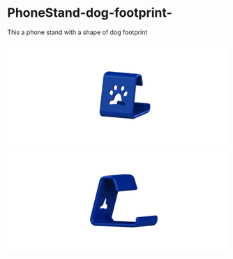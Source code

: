 # PhoneStand-dog-footprint-
This a phone stand with a shape of dog footprint

![image](https://github.com/jwchang418/PhoneStand-dog-footprint-/blob/main/Rendering1.png)

![image](https://github.com/jwchang418/PhoneStand-dog-footprint-/blob/main/Rendering2.png)
